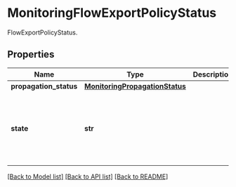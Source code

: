 # MonitoringFlowExportPolicyStatus

FlowExportPolicyStatus.
## Properties
Name | Type | Description | Notes
------------ | ------------- | ------------- | -------------
**propagation_status** | [**MonitoringPropagationStatus**](MonitoringPropagationStatus.md) |  | [optional] 
**state** | **str** |  | [optional]  if omitted the server will use the default value of "disabled"

[[Back to Model list]](../README.md#documentation-for-models) [[Back to API list]](../README.md#documentation-for-api-endpoints) [[Back to README]](../README.md)


